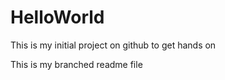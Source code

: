 # HelloWorld
This is my initial project on github to get hands on

This is my branched readme file



